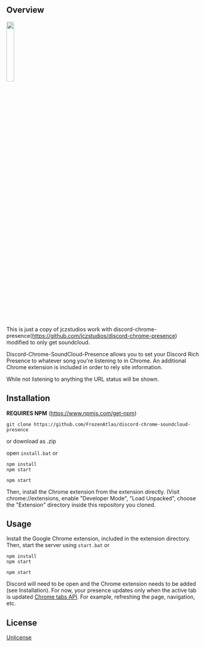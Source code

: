 ## Overview

<img src="https://i.imgur.com/b4EyqpV.png" width="20%" />

This is just a copy of jczstudios work with discord-chrome-presence(https://github.com/jczstudios/discord-chrome-presence) modified to only get soundcloud.

Discord-Chrome-SoundCloud-Presence allows you to set your Discord Rich Presence to whatever song you're listening to in Chrome. An additional Chrome extension is included in order to rely site information.

While not listening to anything the URL status will be shown.

## Installation

**REQUIRES NPM** (https://www.npmjs.com/get-npm)
```
git clone https://github.com/FrozenAtlas/discord-chrome-soundcloud-presence 
```
or download as .zip

open ```install.bat``` or
```cd discord-chrome-soundcloud-presence
npm install
npm start
```
```
npm start
```

Then, install the Chrome extension from the extension directly. (Visit chrome://extensions, enable "Developer Mode", "Load Unpacked", choose the "Extension" directory inside this repository you cloned.

## Usage
Install the Google Chrome extension, included in the extension directory. Then, start the server using
```start.bat``` or
```cd discord-chrome-soundcloud-presence
npm install
npm start
```
```
npm start
```

Discord will need to be open and the Chrome extension needs to be added (see Installation). For now, your presence updates only when the active tab is updated [Chrome tabs API](https://developer.chrome.com/extensions/tabs#event-onUpdated). For example, refreshing the page, navigation, etc.

## License

[Unlicense](http://unlicense.org/)
